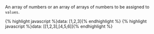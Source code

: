<p class="b20" markdown="1">
An array of numbers or an array of arrays of numbers to be assigned to <code>values</code>.
</p>
{% highlight javascript %}data: [1,2,3]{% endhighlight %}
{% highlight javascript %}data: [[1,2,3],[4,5,6]]{% endhighlight %}